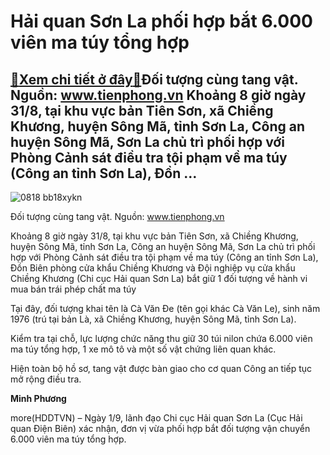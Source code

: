 Hải quan Sơn La phối hợp bắt 6.000 viên ma túy tổng hợp
=======================================================

[:gift:Xem chi tiết ở đây:gift:](https://hddtvn.com/hai-quan-son-la-phoi-hop-bat-6-000-vien-ma-tuy-tong-hop/)Đối tượng cùng tang vật. Nguồn: www.tienphong.vn Khoảng 8 giờ ngày 31/8, tại khu vực bản Tiên Sơn, xã Chiềng Khương, huyện Sông Mã, tỉnh Sơn La, Công an huyện Sông Mã, Sơn La chủ trì phối hợp với Phòng Cảnh sát điều tra tội phạm về ma túy (Công an tỉnh Sơn La), Đồn …
---------------------------------------------------------------------------------------------------------------------------------------------------------------------------------------------------------------------------------------------------------------------------





![0818 bb18xykn](https://hddtvn.com/wp-content/uploads/2021/01/0818_BB18xykn.jpg "Đối tượng cùng tang vật.")


Đối tượng cùng tang vật. Nguồn: www.tienphong.vn



Khoảng 8 giờ ngày 31/8, tại khu vực bản Tiên Sơn, xã Chiềng Khương, huyện Sông Mã, tỉnh Sơn La, Công an huyện Sông Mã, Sơn La chủ trì phối hợp với Phòng Cảnh sát điều tra tội phạm về ma túy (Công an tỉnh Sơn La), Đồn Biên phòng cửa khẩu Chiềng Khương và Đội nghiệp vụ cửa khẩu Chiềng Khương (Chi cục Hải quan Sơn La) bắt giữ 1 đối tượng về hành vi mua bán trái phép chất ma túy


Tại đây, đối tượng khai tên là Cà Văn Đe (tên gọi khác Cà Văn Le), sinh năm 1976 (trú tại bản Là, xã Chiềng Khương, huyện Sông Mã, tỉnh Sơn La).


Kiểm tra tại chỗ, lực lượng chức năng thu giữ 30 túi nilon chứa 6.000 viên ma túy tổng hợp, 1 xe mô tô và một số vật chứng liên quan khác.


Hiện toàn bộ hồ sơ, tang vật được bàn giao cho cơ quan Công an tiếp tục mở rộng điều tra.




**Minh Phương**



more(HDDTVN) – Ngày 1/9, lãnh đạo Chi cục Hải quan Sơn La (Cục Hải quan Điện Biên) xác nhận, đơn vị vừa phối hợp bắt đối tượng vận chuyển 6.000 viên ma túy tổng hợp.

